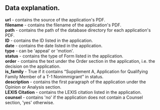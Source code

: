 ## Data explanation.
**url** - contains the source of the application's PDF.\
**filename** - contains the filename of the application's PDF.\
**path** - contains the path of the database directory for each application's PDF.\
**ID** - contains the ID listed in the application.\
**date** - contains the date listed in the application.\
**type** - can be 'appeal' or 'motion'.\
**status** - contains the type of Form listed in the application.\
**order** - contains the text under the Order section in the application, i.e. the decision on the application.\
**is_family** - True if it contains “Supplement A, Application for Qualifying Family Member of a T-1 Nonimmigrant” in status.\
**description** - contains the first paragraph of the application under the Opinion or Analysis section.\
**LEXIS Citation** - contains the LEXIS citation listed in the application.\
**counsel** - contains 'no' if the application does not contain a Counsel section, 'yes' otherwise.
